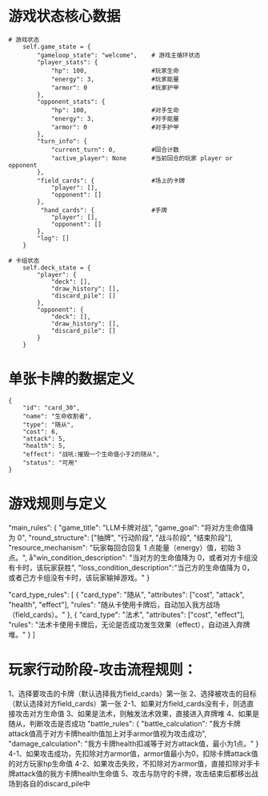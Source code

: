 
# 游戏状态核心数据

    # 游戏状态
        self.game_state = {
            "gameloop_state": "welcome",    # 游戏主循环状态
            "player_stats": {
                "hp": 100,                  #玩家生命
                "energy": 3,                #玩家能量
                "armor": 0                  #玩家护甲
            },
            "opponent_stats": {
                "hp": 100,                  #对手生命
                "energy": 3,                #对手能量
                "armor": 0                  #对手护甲
            },
            "turn_info": {
                "current_turn": 0,          #回合计数
                "active_player": None       #当前回合的玩家 player or opponent
            },
            "field_cards": {                #场上的卡牌
                "player": [],   
                "opponent": []
            },
             "hand_cards": {                #手牌
                "player": [],
                "opponent": []
            },
            "log": []
        }
        
    # 卡组状态
        self.deck_state = {
            "player": {
                "deck": [],
                "draw_history": [],
                "discard_pile": []
            },
            "opponent": {
                "deck": [],
                "draw_history": [],
                "discard_pile": []
            }
        }


# 单张卡牌的数据定义
    {
        "id": "card_30",
        "name": "生命收割者",
        "type": "随从",
        "cost": 6,
        "attack": 5,
        "health": 5,
        "effect": "战吼:摧毁一个生命值小于2的随从",
        "status": "可用"
    }


# 游戏规则与定义
“main_rules”: {
 "game_title": "LLM卡牌对战",
 "game_goal": "将对方生命值降为 0",
 "round_structure": ["抽牌", "行动阶段", "战斗阶段", "结束阶段"],
 "resource_mechanism": "玩家每回合回复 1 点能量（energy）值，初始 3 点。",
    å"win_condition_description": "当对方的生命值降为 0，或者对方卡组没有卡时，该玩家获胜",
    "loss_condition_description":"当己方的生命值降为 0，或者己方卡组没有卡时，该玩家输掉游戏。"
}

 "card_type_rules": [
    {
      "card_type": "随从",
      "attributes": ["cost", "attack", "health", "effect"],
      "rules": "随从卡使用卡牌后，自动加入我方战场（field_cards）。"
    },
    {
      "card_type": "法术",
      "attributes": ["cost", "effect"],
      "rules": "法术卡使用卡牌后，无论是否成功发生效果（effect），自动进入弃牌堆。"
    }
  ]


# 玩家行动阶段-攻击流程规则：
1、选择要攻击的卡牌（默认选择我方field_cards）第一张
2、选择被攻击的目标（默认选择对方field_cards）第一张
2-1、如果对方field_cards没有卡，则选直接攻击对方生命值
3、如果是法术，则触发法术效果，直接进入弃牌堆
4、如果是随从，判断攻击是否成功
"battle_rules": {
      "battle_calculation": "我方卡牌attack值高于对方卡牌health值加上对手armor值视为攻击成功",
      "damage_calculation": "我方卡牌health扣减等于对方attack值，最小为1点。"
}
4-1、如果攻击成功，先扣除对方armor值，armor值最小为0，扣除卡牌attack值的对方玩家hp生命值
4-2、如果攻击失败，不扣除对方armor值，直接扣除对手卡牌attack值的我方卡牌health生命值
5、攻击与防守的卡牌，攻击结束后都移出战场到各自的discard_pile中



